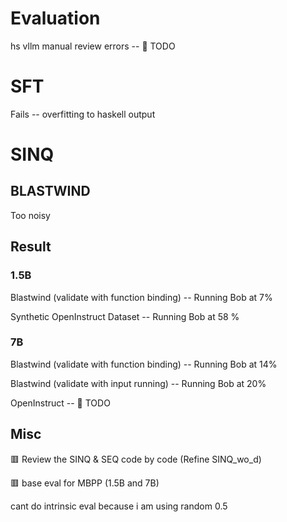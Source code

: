 
# Evaluation

hs vllm manual review errors -- 📌 TODO

# SFT

Fails -- overfitting to haskell output

# SINQ

## BLASTWIND

Too noisy


## Result

### 1.5B
Blastwind (validate with function binding) -- Running Bob at 7% 

Synthetic OpenInstruct Dataset -- Running Bob at 58 % 

### 7B 
Blastwind (validate with function binding) -- Running Bob at 14% 

Blastwind (validate with input running) -- Running Bob at 20% 

OpenInstruct -- 📌 TODO




## Misc

🟥 Review the SINQ & SEQ code by code (Refine SINQ_wo_d)

🟥 base eval for MBPP (1.5B and 7B)

cant do intrinsic eval because i am using random 0.5 



